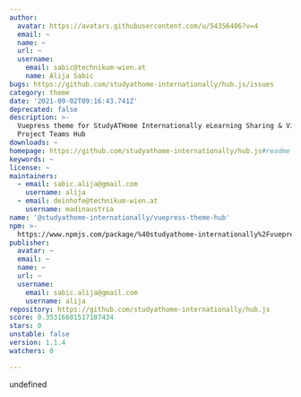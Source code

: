 ```yaml
---
author:
  avatar: https://avatars.githubusercontent.com/u/54356406?v=4
  email: ~
  name: ~
  url: ~
  username:
    email: sabic@technikum-wien.at
    name: Alija Sabic
bugs: https://github.com/studyathome-internationally/hub.js/issues
category: theme
date: '2021-09-02T09:16:43.741Z'
deprecated: false
description: >-
  Vuepress theme for StudyATHome Internationally eLearning Sharing & Virtual
  Project Teams Hub
downloads: ~
homepage: https://github.com/studyathome-internationally/hub.js#readme
keywords: ~
license: ~
maintainers:
  - email: sabic.alija@gmail.com
    username: alija
  - email: deinhofe@technikum-wien.at
    username: madinaustria
name: '@studyathome-internationally/vuepress-theme-hub'
npm: >-
  https://www.npmjs.com/package/%40studyathome-internationally%2Fvuepress-theme-hub
publisher:
  avatar: ~
  email: ~
  name: ~
  url: ~
  username:
    email: sabic.alija@gmail.com
    username: alija
repository: https://github.com/studyathome-internationally/hub.js
score: 0.35316681517107434
stars: 0
unstable: false
version: 1.1.4
watchers: 0

---
```


undefined